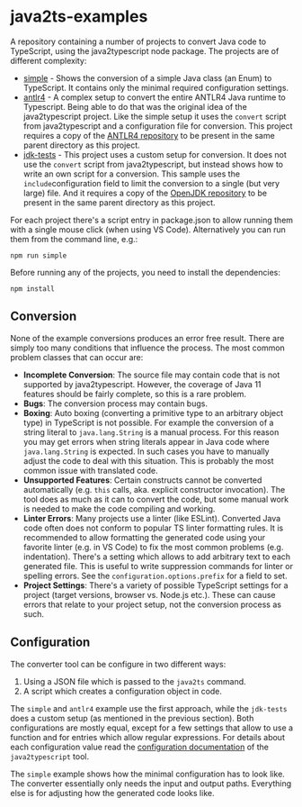 # java2ts-examples

A repository containing a number of projects to convert Java code to TypeScript, using the java2typescript node package. The projects are of different complexity:

* [simple](src/simple) - Shows the conversion of a simple Java class (an Enum) to TypeScript. It contains only the minimal required configuration settings.
* [antlr4](src/antlr4) - A complex setup to convert the entire ANTLR4 Java runtime to Typescript. Being able to do that was the original idea of the java2typescript project. Like the simple setup it uses the `convert` script from java2typescript and a configuration file for conversion. This project requires a copy of the [ANTLR4 repository](https://github.com/antlr/antlr4) to be present in the same parent directory as this project.
* [jdk-tests](src/jdk-tests) - This project uses a custom setup for conversion. It does not use the `convert` script from java2typescript, but instead shows how to write an own script for a conversion. This sample uses the `include`configuration field to limit the conversion to a single (but very large) file. And it requires a copy of the [OpenJDK repository](https://github.com/openjdk/jdk) to be present in the same parent directory as this project.

For each project there's a script entry in package.json to allow running them with a single mouse click (when using VS Code). Alternatively you can run them from the command line, e.g.:

    npm run simple

Before running any of the projects, you need to install the dependencies:

    npm install

## Conversion

None of the example conversions produces an error free result. There are simply too many conditions that influence the process. The most common problem classes that can occur are:

- **Incomplete Conversion**: The source file may contain code that is not supported by java2typescript. However, the coverage of Java 11 features should be fairly complete, so this is a rare problem.
- **Bugs**: The conversion process may contain bugs.
- **Boxing**: Auto boxing (converting a primitive type to an arbitrary object type) in TypeScript is not possible. For example the conversion of a string literal to `java.lang.String` is a manual process. For this reason you may get errors when string literals appear in Java code where `java.lang.String` is expected. In such cases you have to manually adjust the code to deal with this situation. This is probably the most common issue with translated code.
- **Unsupported Features**: Certain constructs cannot be converted automatically (e.g. `this` calls, aka. explicit constructor invocation). The tool does as much as it can to convert the code, but some manual work is needed to make the code compiling and working.
- **Linter Errors**: Many projects use a linter (like ESLint). Converted Java code often does not conform to popular TS linter formatting rules. It is recommended to allow formatting the generated code using your favorite linter (e.g. in VS Code) to fix the most common problems (e.g. indentation). There's a setting which allows to add arbitrary text to each generated file. This is useful to write suppression commands for linter or spelling errors. See the `configuration.options.prefix` for a field to set.
- **Project Settings**: There's a variety of possible TypeScript settings for a project (target versions, browser vs. Node.js etc.). These can cause errors that relate to your project setup, not the conversion process as such.


## Configuration

The converter tool can be configure in two different ways:

1. Using a JSON file which is passed to the `java2ts` command.
2. A script which creates a configuration object in code.

The `simple` and `antlr4` example use the first approach, while the `jdk-tests` does a custom setup (as mentioned in the previous section). Both configurations are mostly equal, except for a few settings that allow to use a function and for entries which allow regular expressions. For details about each configuration value read the [configuration documentation](https://github.com/mike-lischke/java2typescript/blob/master/doc/configuration.md) of the `java2typescript` tool.

The `simple` example shows how the minimal configuration has to look like. The converter essentially only needs the input and output paths. Everything else is for adjusting how the generated code looks like.
